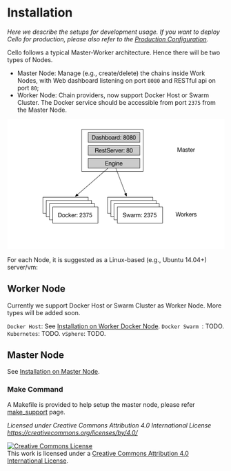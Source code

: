 # Installation

*Here we describe the setups for development usage. If you want to deploy Cello for production, please also refer to the [Production Configuration](production_config.md).*

Cello follows a typical Master-Worker architecture. Hence there will be two types of Nodes.

* Master Node: Manage (e.g., create/delete) the chains inside Work Nodes, with Web dashboard listening on port `8080` and RESTful api on port `80`;
* Worker Node: Chain providers, now support Docker Host or Swarm Cluster. The Docker service should be accessible from port `2375` from the Master Node.

![Deployment topology](imgs/deployment_topo.png)

For each Node, it is suggested as a Linux-based (e.g., Ubuntu 14.04+) server/vm:

## Worker Node

Currently we support Docker Host or Swarm Cluster as Worker Node. More types will be added soon.

`Docker Host`: See [Installation on Worker Docker Node](installation_worker_docker.md).
`Docker Swarm `: TODO.
`Kubernetes`: TODO.
`vSphere`: TODO.

## Master Node

See [Installation on Master Node](installation_master.md).

### Make Command

A Makefile is provided to help setup the master node, please refer [make_support](/make_support.md) page.


*Licensed under Creative Commons Attribution 4.0 International License
   https://creativecommons.org/licenses/by/4.0/*

<a rel="license" href="http://creativecommons.org/licenses/by/4.0/"><img alt="Creative Commons License" style="border-width:0" src="https://i.creativecommons.org/l/by/4.0/88x31.png" /></a><br />This work is licensed under a <a rel="license" href="http://creativecommons.org/licenses/by/4.0/">Creative Commons Attribution 4.0 International License</a>.
